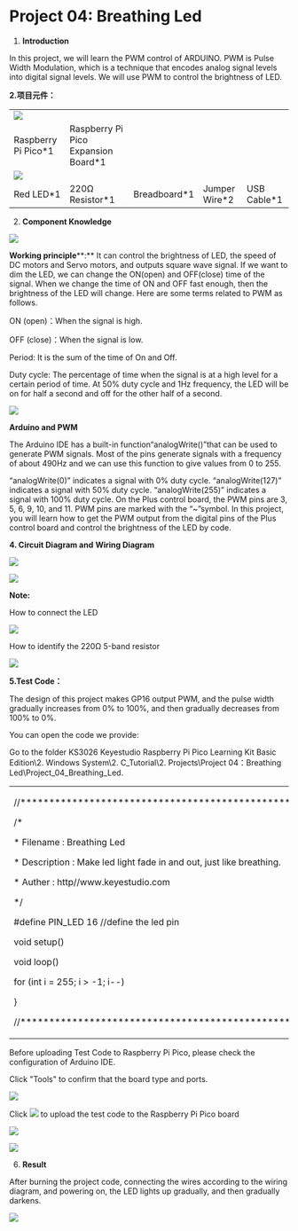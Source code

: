 # Project 04: Breathing Led

1.  **Introduction**

In this project, we will learn the PWM control of ARDUINO. PWM is Pulse
Width Modulation, which is a technique that encodes analog signal levels
into digital signal levels. We will use PWM to control the brightness of
LED.

**2.项目元件：**

|                                                         |                                      |                        |                        |                        |
| ------------------------------------------------------- | ------------------------------------ | ---------------------- | ---------------------- | ---------------------- |
| ![](/media/bbed91c0b45fcafc7e7163bfeabf68f9.png)      |                        |                        |                        |
| Raspberry Pi Pico\*1                                    | Raspberry Pi Pico Expansion Board\*1 |                        |                        |                        |
| ![](/media/7dcbd02995be3c142b2f97df7f7c03ce.png) |
| Red LED\*1                                              | 220Ω Resistor\*1                     | Breadboard\*1          | Jumper Wire\*2         | USB Cable\*1           |

2.  **Component Knowledge**

![](/media/6549bdbfd4e7b6b2b341012105d655e8.png)

**Working principle****:** It can control the brightness of LED, the
speed of DC motors and Servo motors, and outputs square wave signal. If
we want to dim the LED, we can change the ON(open) and OFF(close) time
of the signal. When we change the time of ON and OFF fast enough, then
the brightness of the LED will change. Here are some terms related to
PWM as follows.

ON (open)：When the signal is high.

OFF (close)：When the signal is low.

Period: It is the sum of the time of On and Off.

Duty cycle: The percentage of time when the signal is at a high level
for a certain period of time. At 50% duty cycle and 1Hz frequency, the
LED will be on for half a second and off for the other half of a second.

![](/media/a439e1bd8a4578b43b7188c821d58594.jpeg)

**Arduino and PWM**

The Arduino IDE has a built-in function“analogWrite()”that can be used
to generate PWM signals. Most of the pins generate signals with a
frequency of about 490Hz and we can use this function to give values
from 0 to 255.

“analogWrite(0)” indicates a signal with 0% duty cycle.
“analogWrite(127)” indicates a signal with 50% duty cycle.
“analogWrite(255)” indicates a signal with 100% duty cycle. On the
Plus control board, the PWM pins are 3, 5, 6, 9, 10, and 11. PWM pins
are marked with the “\~”symbol. In this project, you will learn how to
get the PWM output from the digital pins of the Plus control board and
control the brightness of the LED by code.

**4. Circuit Diagram and** **Wiring Diagram**

![](/media/cb069d7553d861e3293d8bdbe85bbd05.png)

![](/media/898285da10fa9b39e52a02bc68758d27.png)

**Note:**

How to connect the LED

![](/media/42ff6f405dfa128593827de5aa03e94b.png)

How to identify the 220Ω 5-band resistor

![](/media/55c0199544e9819328f6d5778f10d7d0.png)

**5.Test Code：**

The design of this project makes GP16 output PWM, and the pulse width
gradually increases from 0% to 100%, and then gradually decreases from
100% to 0%.

You can open the code we provide:

Go to the folder KS3026 Keyestudio Raspberry Pi Pico Learning Kit Basic
Edition\\2. Windows System\\2. C\_Tutorial\\2. Projects\\Project
04：Breathing Led\\Project\_04\_Breathing\_Led.

<table>
<tbody>
<tr class="odd">
<td><p>//**********************************************************************</p>
<p>/*</p>
<p>* Filename : Breathing Led</p>
<p>* Description : Make led light fade in and out, just like breathing.</p>
<p>* Auther : http//www.keyestudio.com</p>
<p>*/</p>
<p>#define PIN_LED 16 //define the led pin</p>
<p>void setup() </p>
<p>void loop() </p>
<p>for (int i = 255; i &gt; -1; i--) </p>
<p>}</p>
<p>//*************************************************************************************</p></td>
</tr>
</tbody>
</table>

Before uploading Test Code to Raspberry Pi Pico, please check the
configuration of Arduino IDE.

Click "Tools" to confirm that the board type and ports.

![](/media/860295b49ac07b72ad9446668d36dbad.png)

Click ![](/media/b0d41283bf5ae66d2d5ab45db15331ba.png) to upload the test code to the Raspberry
Pi Pico board

![](/media/5a55b36b6cab6994b21391d3af53058c.png)

![](/media/bd515e04ca72e8eba1b6a046131d5e0a.png)

6.  **Result**

After burning the project code, connecting the wires according to the
wiring diagram, and powering on, the LED lights up gradually, and then
gradually darkens.

![](/media/3673c95868f245ee28365de8e51d2ced.png)
